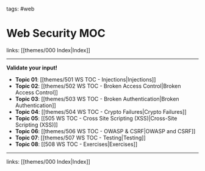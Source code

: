 tags: #web

# Web Security MOC

links: [[themes/000 Index|Index]]

---

**Validate your input!**

- **Topic 01**: [[themes/501 WS TOC - Injections|Injections]]
- **Topic 02**: [[themes/502 WS TOC - Broken Access Control|Broken Access Control]]
- **Topic 03**: [[themes/503 WS TOC - Broken Authentication|Broken Authentication]]
- **Topic 04**: [[themes/504 WS TOC - Crypto Failures|Crypto Failures]]
- **Topic 05**: [[505 WS TOC - Cross Site Scripting (XSS)|Cross-Site Scripting (XSS)]]
- **Topic 06**: [[themes/506 WS TOC - OWASP & CSRF|OWASP and CSRF]]
- **Topic 07**: [[themes/507 WS TOC - Testing|Testing]]
- **Topic 08**: [[508 WS TOC - Exercises|Exercises]]

---
links: [[themes/000 Index|Index]]